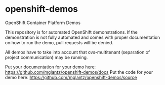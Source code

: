 # openshift-demos
OpenShift Container Platform Demos

This repository is for automated OpenShift demonstrations. If the demonstration is not fully automated and comes with proper documentation on how to run the demo, pull requests will be denied.

All demos have to take into account that ovs-multitenant (separation of project communication) may be running.

Put your documentation for your demo here: https://github.com/mglantz/openshift-demos/docs
Put the code for your demo here: https://github.com/mglantz/openshift-demos/source



